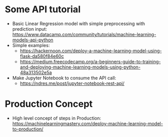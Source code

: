 Some API tutorial
===

- Basic Linear Regression model with simple preprocessing with prediction input: https://www.datacamp.com/community/tutorials/machine-learning-models-api-python
- Simple examples:
  - https://hackernoon.com/deploy-a-machine-learning-model-using-flask-da580f84e60c
  - https://medium.freecodecamp.org/a-beginners-guide-to-training-and-deploying-machine-learning-models-using-python-48a313502e5a
- Make Jupyter Notebook to consume the API call:
  - https://ndres.me/post/jupyter-notebook-rest-api/

Production Concept
===

- High level concept of steps in Production: https://machinelearningmastery.com/deploy-machine-learning-model-to-production/

